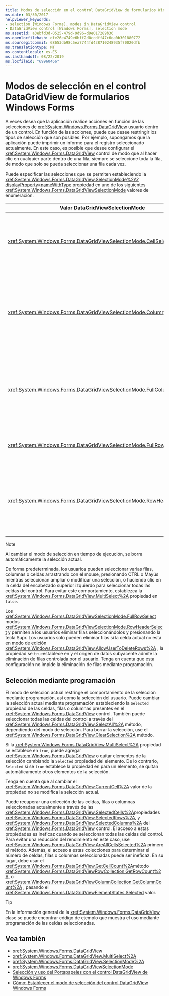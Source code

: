 ```yaml
---
title: Modos de selección en el control DataGridView de formularios Windows Forms
ms.date: 03/30/2017
helpviewer_keywords:
- selection [Windows Forms], modes in DataGridView control
- DataGridView control [Windows Forms], selection mode
ms.assetid: a3ebfd3d-0525-479d-9d96-d9e017289b36
ms.openlocfilehash: dfe26e4749e6bff2d0ccdff47c6ea0b301880772
ms.sourcegitcommit: 68653db98c5ea7744fd438710248935f70020dfb
ms.translationtype: MT
ms.contentlocale: es-ES
ms.lasthandoff: 08/22/2019
ms.locfileid: "69960466"
---
```

# <a name="selection-modes-in-the-windows-forms-datagridview-control"></a>Modos de selección en el control DataGridView de formularios Windows Forms
A veces desea que la aplicación realice acciones en función de las selecciones de <xref:System.Windows.Forms.DataGridView> usuario dentro de un control. En función de las acciones, puede que desee restringir los tipos de selección que son posibles. Por ejemplo, supongamos que la aplicación puede imprimir un informe para el registro seleccionado actualmente. En este caso, es posible que desee configurar el <xref:System.Windows.Forms.DataGridView> control de modo que al hacer clic en cualquier parte dentro de una fila, siempre se seleccione toda la fila, de modo que solo se pueda seleccionar una fila cada vez.  
  
 Puede especificar las selecciones que se permiten estableciendo la <xref:System.Windows.Forms.DataGridView.SelectionMode%2A?displayProperty=nameWithType> propiedad en uno de los siguientes <xref:System.Windows.Forms.DataGridViewSelectionMode> valores de enumeración.  
  
|Valor DataGridViewSelectionMode|DESCRIPCIÓN|  
|-------------------------------------|-----------------|  
|<xref:System.Windows.Forms.DataGridViewSelectionMode.CellSelect>|Al hacer clic en una celda, se selecciona. Los encabezados de fila y de columna no se pueden usar para la selección.|  
|<xref:System.Windows.Forms.DataGridViewSelectionMode.ColumnHeaderSelect>|Al hacer clic en una celda, se selecciona. Al hacer clic en un encabezado de columna, se selecciona toda la columna. Los encabezados de columna no se pueden usar para la ordenación.|  
|<xref:System.Windows.Forms.DataGridViewSelectionMode.FullColumnSelect>|Al hacer clic en una celda o en un encabezado de columna, se selecciona toda la columna. Los encabezados de columna no se pueden usar para la ordenación.|  
|<xref:System.Windows.Forms.DataGridViewSelectionMode.FullRowSelect>|Al hacer clic en una celda o en un encabezado de fila, se selecciona toda la fila.|  
|<xref:System.Windows.Forms.DataGridViewSelectionMode.RowHeaderSelect>|Modo de selección predeterminada. Al hacer clic en una celda, se selecciona. Al hacer clic en un encabezado de fila, se selecciona toda la fila.|  
  
> [!NOTE]
> Al cambiar el modo de selección en tiempo de ejecución, se borra automáticamente la selección actual.  
  
 De forma predeterminada, los usuarios pueden seleccionar varias filas, columnas o celdas arrastrando con el mouse, presionando CTRL o Mayús mientras seleccionan ampliar o modificar una selección, o haciendo clic en la celda del encabezado superior izquierdo para seleccionar todas las celdas del control. Para evitar este comportamiento, establezca la <xref:System.Windows.Forms.DataGridView.MultiSelect%2A> propiedad en `false`.  
  
 Los <xref:System.Windows.Forms.DataGridViewSelectionMode.FullRowSelect> modos <xref:System.Windows.Forms.DataGridViewSelectionMode.RowHeaderSelect> y permiten a los usuarios eliminar filas seleccionándolos y presionando la tecla Supr. Los usuarios solo pueden eliminar filas si la celda actual no está en modo de edición <xref:System.Windows.Forms.DataGridView.AllowUserToDeleteRows%2A> , la propiedad se `true`establece en y el origen de datos subyacente admite la eliminación de filas controlada por el usuario. Tenga en cuenta que esta configuración no impide la eliminación de filas mediante programación.  
  
## <a name="programmatic-selection"></a>Selección mediante programación  
 El modo de selección actual restringe el comportamiento de la selección mediante programación, así como la selección del usuario. Puede cambiar la selección actual mediante programación estableciendo la `Selected` propiedad de las celdas, filas o columnas presentes en el <xref:System.Windows.Forms.DataGridView> control. También puede seleccionar todas las celdas del control a través del <xref:System.Windows.Forms.DataGridView.SelectAll%2A> método, dependiendo del modo de selección. Para borrar la selección, use el <xref:System.Windows.Forms.DataGridView.ClearSelection%2A> método.  
  
 Si la <xref:System.Windows.Forms.DataGridView.MultiSelect%2A> propiedad se establece en `true`, puede agregar <xref:System.Windows.Forms.DataGridView> o quitar elementos de la selección cambiando la `Selected` propiedad del elemento. De lo contrario, `Selected` si se `true` establece la propiedad en para un elemento, se quitan automáticamente otros elementos de la selección.  
  
 Tenga en cuenta que al cambiar el <xref:System.Windows.Forms.DataGridView.CurrentCell%2A> valor de la propiedad no se modifica la selección actual.  
  
 Puede recuperar una colección de las celdas, filas o columnas seleccionadas actualmente a través de las <xref:System.Windows.Forms.DataGridView.SelectedCells%2A>propiedades <xref:System.Windows.Forms.DataGridView.SelectedRows%2A>, y <xref:System.Windows.Forms.DataGridView.SelectedColumns%2A> del <xref:System.Windows.Forms.DataGridView> control. El acceso a estas propiedades es ineficaz cuando se seleccionan todas las celdas del control. Para evitar una reducción del rendimiento en este caso, use <xref:System.Windows.Forms.DataGridView.AreAllCellsSelected%2A> primero el método. Además, el acceso a estas colecciones para determinar el número de celdas, filas o columnas seleccionadas puede ser ineficaz. En su lugar, debe usar el <xref:System.Windows.Forms.DataGridView.GetCellCount%2A>método <xref:System.Windows.Forms.DataGridViewRowCollection.GetRowCount%2A>, o <xref:System.Windows.Forms.DataGridViewColumnCollection.GetColumnCount%2A> , pasando el <xref:System.Windows.Forms.DataGridViewElementStates.Selected> valor.  
  
> [!TIP]
>  En la información general de la <xref:System.Windows.Forms.DataGridView> clase se puede encontrar código de ejemplo que muestra el uso mediante programación de las celdas seleccionadas.  
  
## <a name="see-also"></a>Vea también

- <xref:System.Windows.Forms.DataGridView>
- <xref:System.Windows.Forms.DataGridView.MultiSelect%2A>
- <xref:System.Windows.Forms.DataGridView.SelectionMode%2A>
- <xref:System.Windows.Forms.DataGridViewSelectionMode>
- [Selección y uso del Portapapeles con el control DataGridView de Windows Forms](selection-and-clipboard-use-with-the-windows-forms-datagridview-control.md)
- [Cómo: Establecer el modo de selección del control DataGridView Windows Forms](how-to-set-the-selection-mode-of-the-windows-forms-datagridview-control.md)
